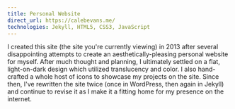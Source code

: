 ```yaml
---
title: Personal Website
direct_url: https://calebevans.me/
technologies: Jekyll, HTML5, CSS3, JavaScript
---
```


I created this site (the site you're currently viewing) in 2013 after several
disappointing attempts to create an aesthetically-pleasing personal website for
myself. After much thought and planning, I ultimately settled on a flat,
light-on-dark design which utilized translucency and color. I also hand-crafted
a whole host of icons to showcase my projects on the site. Since then, I've
rewritten the site twice (once in WordPress, then again in Jekyll) and continue
to revise it as I make it a fitting home for my presence on the internet.
